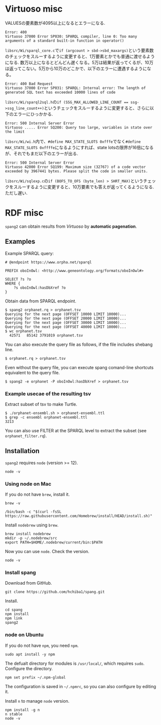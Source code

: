 # Virtuoso misc

VALUESの要素数が4095以上になるとエラーになる.
```
Error: 400
Virtuoso 37000 Error SP030: SPARQL compiler, line 0: Too many arguments of a standard built-in function in operator()
```
`libsrc/Wi/sparql_core.c`で`if (argcount > sbd->sbd_maxargs)`という要素数のチェックをスルーするように変更すると、1万要素とかでも普通に渡せるようになる.
数万以上になるとどんどん遅くなる。5万は結果が返ってくるが、10万は返ってこない。5万から10万のどこかで、以下のエラーに遭遇するようになる。

```
Error: 400 Bad Request
Virtuoso 37000 Error SP031: SPARQL: Internal error: The length of generated SQL text has exceeded 10000 lines of code
```
`libsrc/Wi/sparql2sql.h`の`if (SSG_MAX_ALLOWED_LINE_COUNT == ssg->ssg_line_count++)`というチェックをスルーするように変更すると、さらに以下のエラーにひっかかる.
```
Error: 500 Internal Server Error
Virtuoso ..... Error SQ200: Query too large, variables in state over the limit
```
`libsrc/Wi/wi.h`内で、`#define MAX_STATE_SLOTS 0xfffe`でなく`#define MAX_STATE_SLOTS 0xffffe`になるようにすれば、state lotsの限界が16倍になるが、それでもまだ以下のエラーが出る.
```
Error: 500 Internal Server Error
Virtuoso 42000 Error SQ199: Maximum size (32767) of a code vector exceeded by 3967441 bytes. Please split the code in smaller units.
```
`libsrc/Wi/sqlexp.c`の`if (BOFS_TO_OFS (byte_len) > SHRT_MAX)`というチェックをスルーするように変更すると、10万要素でも答えが返ってくるようになる. ただし遅い.

# RDF misc
`spang2` can obtain results from *Virtuoso* by **automatic pagenation**.

## Examples
Example SPARQL query:
```
# @endpoint https://www.orpha.net/sparql

PREFIX oboInOwl: <http://www.geneontology.org/formats/oboInOwl#>

SELECT ?s ?o
WHERE {
    ?s oboInOwl:hasDbXref ?o
}
```

Obtain data from SPARQL endpoint.
```
$ spang2 orphanet.rq > orphanet.tsv
Querying for the next page (OFFSET 10000 LIMIT 10000)...
Querying for the next page (OFFSET 20000 LIMIT 10000)...
Querying for the next page (OFFSET 30000 LIMIT 10000)...
Querying for the next page (OFFSET 40000 LIMIT 10000)...
$ wc orphanet.tsv
  42571   85142 3791019 orphanet.tsv
```

You can also execute the query file as follows, if the
file includes shebang line.
```
$ orphanet.rq > orphanet.tsv
```

Even without the query file, you can execute spang comand-line shortcuts equivalent to the query file.
```
$ spang2 -e orphanet -P oboInOwl:hasDbXref > orphanet.tsv
```

### Example usecae of the resulting tsv
Extract subset of tsv to make Turtle.
```
$ ./orphanet-ensembl.sh > orphanet-ensembl.ttl
$ grep -c ensembl orphanet-ensembl.ttl
3213
```

You can also use FILTER at the SPARQL level to extract the subset (see
`orphanet_filter.rq`).

## Installation
`spang2` requires `node` (version >= 12).
```
node -v
```
### Using node on Mac
If you do not have `brew`, install it.
```
brew -v
```
```
/bin/bash -c "$(curl -fsSL https://raw.githubusercontent.com/Homebrew/install/HEAD/install.sh)"
```
Install `nodebrew` using `brew`.
```
brew install nodebrew
mkdir -p ~/.nodebrew/src
export PATH=$HOME/.nodebrew/current/bin:$PATH
```
Now you can use `node`. Check the version.
```
node -v
```

### Install spang
Download from GitHub.
```
git clone https://github.com/hchiba1/spang.git
```

Install.
```
cd spang
npm install
npm link
spang2
```

### node on Ubuntu
If you do not have `npm`, you need `npm`.
```
sudo apt install -y npm
```
The defualt directory for modules is `/usr/local/`, which requires `sudo`.
Configure the directory.
```
npm set prefix ~/.npm-global
```
The configuration is saved in `~/.npmrc`, so you can also configure by editing it.

Install `n` to manage `node` version.
```
npm install -g n
n stable
node -v
```
